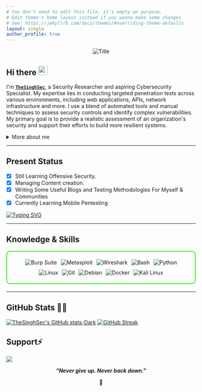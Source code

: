 ```yaml
---
# You don't need to edit this file, it's empty on purpose.
# Edit theme's home layout instead if you wanna make some changes
# See: https://jekyllrb.com/docs/themes/#overriding-theme-defaults
layout: single
author_profile: true
---
```




<div align="center">
  <img src="https://readme-typing-svg.herokuapp.com?font=Architects+Daughter&color=2F9F09&size=50&center=true&vCenter=true&height=60&width=600&lines=Hi!+I'm+TheSinghSec+%3C3;Welcome+to+my+profile!" alt="Title">
</div>


<h2 align="left">
  Hi there
  <img src="https://media.giphy.com/media/hvRJCLFzcasrR4ia7z/giphy.gif" width="25px"/>
</h2>

I'm **[`TheSinghSec`](https://www.linkedin.com/in/bikramjeetx/)**, a Security Researcher and aspiring Cybersecurity Specialist. My expertise lies in conducting targeted penetration tests across various environments, including web applications, APIs, network infrastructure and more. I use a blend of automated tools and manual techniques to assess security controls and identify complex vulnerabilities. My primary goal is to provide a realistic assessment of an organization's security and support their efforts to build more resilient systems.


<details>
  
  <summary>More about me</summary>
  
- **Name**: Bikramjeet Singh
- **From**: United Kingdom
- **Security Researcher** | **Penetration Tester**
- I have experience in **Offensive Side**
- Improving knowledge in **Webapp Vulnerabilities**
- Lifelong learner — always exploring **everything**
- Reach me out at **[`LinkedIn`](https://www.linkedin.com/in/bikramjeetx/)**

</details>

---

<h2 id="present_status"> Present Status </h2>

- [x] Still Learning Offensive Security.
- [x] Managing Content creation.
- [x] Writing Some Useful Blogs and Testing Methodologies For Myself & Communities
- [x] Currently Learning Mobile Pentesting

[![Typing SVG](https://readme-typing-svg.herokuapp.com?font=Fira+Code&size=14&duration=2000&pause=1000&color=38C2FF&background=45FF1A00&center=true&vCenter=true&width=435&height=20&lines=Updating%3A+Journey+to+Cybersecurity+Specialist)](https://git.io/typing-svg)

---

<h2 id="knowledge_skills" align=''> Knowledge & Skills </h2>

<div style="border: 2px solid #22F700; border-radius: 10px; padding: 20px; margin-bottom: 20px;">
  <div align="left" style="display: flex; flex-wrap: wrap; justify-content: center; gap: 10px;">
      <img src="https://img.shields.io/badge/Burp_Suite-FF6633?style=for-the-badge&logo=burp-suite&color=000000" alt="Burp Suite" />
      <img src="https://img.shields.io/badge/Metasploit-008C8C?style=for-the-badge&logo=metasploit&color=000000" alt="Metasploit" />
      <img src="https://img.shields.io/badge/Wireshark-009639?style=for-the-badge&logo=wireshark&color=000000" alt="Wireshark" />
      <img src="https://img.shields.io/badge/Bash-4EAA25?style=for-the-badge&logo=gnu-bash&color=000000" alt="Bash" />
      <img src="https://img.shields.io/badge/Python-3776AB?style=for-the-badge&logo=python&color=000000" alt="Python" />
      <img src="https://img.shields.io/badge/Linux-FCC624?style=for-the-badge&logo=linux&color=000000" alt="Linux" />
      <img src="https://img.shields.io/badge/Git-F05032?style=for-the-badge&logo=git&color=000000" alt="Git" />
      <img src="https://img.shields.io/badge/Debian-D70A53?style=for-the-badge&logo=debian&color=000000" alt="Debian" />
      <img src="https://img.shields.io/badge/Docker-2496ED?style=for-the-badge&logo=docker&color=000000" alt="Docker" />
      <img src="https://img.shields.io/badge/Kali_Linux-557C94?style=for-the-badge&logo=kali-linux&color=000000" alt="Kali Linux" />
  </div>
</div>

---


<h2 id="github_stats" align=''>GitHub Stats 👨‍💻</h2>

  [![TheSinghSec's GitHub stats-Dark](https://github-readme-stats.vercel.app/api?username=thesinghsec&show_icons=true&theme=dark#gh-dark-mode-only)](https://github.com/thesinghsec/github-readme-stats#gh-dark-mode-only)
  [![GitHub Streak](https://streak-stats.demolab.com?user=thesinghsec&theme=burnt-neon&border_radius=5&fire=EBCA01&ring=FF5B5B&currStreakNum=66FF00&sideNums=66FF00&sideLabels=EBEBEB)](https://git.io/streak-stats)

<h2 id="donate" align=''> Support⚡️</h2>

  <p align="left"><a href="https://buymeacoffee.com/thesinghsec"><img  src="https://img.shields.io/badge/Buy%20Me%20a%20Coffee-ffdd00?style=for-the-badge&logo=buy-me-a-coffee&logoColor=black"/></a></p>

<p align="center">
  <b><i>"Never give up. Never back down."</i></b>
</p>
<p align="center">
<a>🌱</a>
</p>
